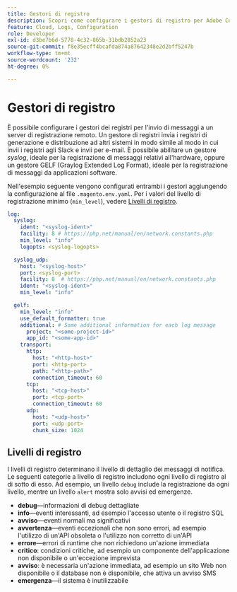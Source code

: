 ```yaml
---
title: Gestori di registro
description: Scopri come configurare i gestori di registro per Adobe Commerce sull’infrastruttura cloud.
feature: Cloud, Logs, Configuration
role: Developer
exl-id: d3be7b6d-5778-4c32-865b-31bdb2852a23
source-git-commit: f8e35ecff4bcafda874a87642348e2d2bff5247b
workflow-type: tm+mt
source-wordcount: '232'
ht-degree: 0%

---
```


# Gestori di registro

È possibile configurare i gestori dei registri per l&#39;invio di messaggi a un server di registrazione remoto. Un gestore di registri invia i registri di generazione e distribuzione ad altri sistemi in modo simile al modo in cui invii i registri agli Slack e invii per e-mail. È possibile abilitare un gestore _syslog_, ideale per la registrazione di messaggi relativi all&#39;hardware, oppure un gestore GELF (Graylog Extended Log Format), ideale per la registrazione di messaggi da applicazioni software.

Nell&#39;esempio seguente vengono configurati entrambi i gestori aggiungendo la configurazione al file `.magento.env.yaml`. Per i valori del livello di registrazione minimo (`min_level`), vedere [Livelli di registro](#log-levels).

```yaml
log:
  syslog:
    ident: "<syslog-ident>"
    facility: 8 # https://php.net/manual/en/network.constants.php
    min_level: "info"
    logopts: <syslog-logopts>

  syslog_udp:
    host: "<syslog-host>"
    port: <syslog-port>
    facility: 8  # https://php.net/manual/en/network.constants.php
    ident: "<syslog-ident>"
    min_level: "info"

  gelf:
    min_level: "info"
    use_default_formatter: true
    additional: # Some additional information for each log message
      project: "<some-project-id>"
      app_id: "<some-app-id>"
    transport:
      http:
        host: "<http-host>"
        port: <http-port>
        path: "<http-path>"
        connection_timeout: 60
      tcp:
        host: "<tcp-host>"
        port: <tcp-port>
        connection_timeout: 60
      udp:
        host: "<udp-host>"
        port: <udp-port>
        chunk_size: 1024
```

## Livelli di registro

I livelli di registro determinano il livello di dettaglio dei messaggi di notifica. Le seguenti categorie a livello di registro includono ogni livello di registro al di sotto di esso. Ad esempio, un livello `debug` include la registrazione da ogni livello, mentre un livello `alert` mostra solo avvisi ed emergenze.

- **debug**—informazioni di debug dettagliate
- **info**—eventi interessanti, ad esempio l&#39;accesso utente o il registro SQL
- **avviso**—eventi normali ma significativi
- **avvertenza**—eventi eccezionali che non sono errori, ad esempio l&#39;utilizzo di un&#39;API obsoleta o l&#39;utilizzo non corretto di un&#39;API
- **errore**—errori di runtime che non richiedono un&#39;azione immediata
- **critico**: condizioni critiche, ad esempio un componente dell&#39;applicazione non disponibile o un&#39;eccezione imprevista
- **avviso**: è necessaria un&#39;azione immediata, ad esempio un sito Web non disponibile o il database non è disponibile, che attiva un avviso SMS
- **emergenza**—il sistema è inutilizzabile
